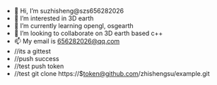 - 👋 Hi, I’m suzhisheng@szs656282026
- 👀 I’m interested in 3D earth
- 🌱 I’m currently learning opengl, osgearth
- 💞️ I’m looking to collaborate on 3D earth based c++
- 📫 My email is 656282026@qq.com
- //its a gittest
- //push success
- //test push token
- //test git clone https://$token@github.com/zhishengsu/example.git

